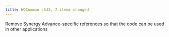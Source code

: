```yaml
---
title: WOCommon r543, 7 items changed
---
```


Remove Synergy Advance-specific references so that the code can be used in other applications
